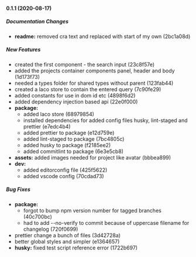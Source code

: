 #### 0.1.1 (2020-08-17)

##### Documentation Changes

* **readme:**  removed cra text and replaced with start of my own (2bc1a08d)

##### New Features

*  created the first component - the search input (23c8f57e)
*  added the projects container components panel, header and body (1d173f73)
*  needed a types folder for shared types without parent (123fab44)
*  created a laco store to contain the entered query (7c90fe29)
*  added constants for use in dom id etc (4898f6d2)
*  added dependency injection based api (22e0f000)
* **package:**
  *  added laco store (68979854)
  *  installed dependencies for added config files husky, lint-staged and prettier (e7edc4b4)
  *  added prettier to package (e12d759e)
  *  added lint-staged to package (7bc4805c)
  *  added husky to package (f2185ee2)
  *  added commitlint to package (6e3e5cb8)
* **assets:**  added images needed for project like avatar (bbbea899)
* **dev:**
  *  added editorconfig file (425f5622)
  *  added vscode config (70cdad73)

##### Bug Fixes

* **package:**
  *  forgot to bump npm version number for tagged branches (40c700bc)
  *  had to add --no-verify to commit because of uppercase filename for changelog (720f0699)
*  prettier change a bunch of files (3d42728a)
*  better global styles and simpler (e1364657)
* **husky:**  fixed test script reference error (1722b697)

